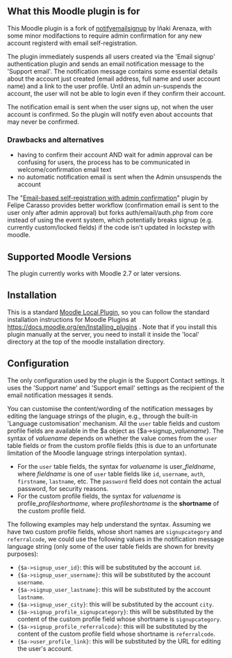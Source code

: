 ## What this Moodle plugin is for ##

This Moodle plugin is a fork of [notifyemailsignup](https://github.com/iarenaza/moodle-local-notifyemailsignup) by Iñaki Arenaza, with some minor modifactions to require admin confirmation for any new account registerd with email self-registration.

The plugin immediately suspends all users created via the 'Email signup' authentication plugin and sends an email notification message to the 'Support email'. The notification message contains some essential details about the account just created (email address, full name and user account name) and a link to the user profile. Until an admin un-suspends the account, the user will not be able to login even if they confirm their account. 

The notification email is sent when the user signs up, not when the user account is confirmed. So the plugin will notify even about accounts that may never be confirmed.

### Drawbacks and alternatives ### 

- having to confirm their account AND wait for admin approval can be confusing for users,
the process has to be communicated in welcome/confirmation email text
- no automatic notification email is sent when the Admin unsuspends the account

The "[Email-based self-registration with admin confirmation](https://moodle.org/plugins/auth_emailadmin)" plugin by Felipe Carasso provides better workflow (confirmation email is sent to the user only after admin approval) but forks auth/email/auth.php from core instead of using the event system, which potentially breaks signup (e.g. currently custom/locked fields) if the code isn't updated in lockstep with moodle.


## Supported Moodle Versions ##

The plugin currently works with Moodle 2.7 or later versions.

## Installation ##

This is a standard [Moodle Local Plugin](https://docs.moodle.org/dev/Local_plugins),
so you can follow the standard installation instructions for Moodle
Plugins at https://docs.moodle.org/en/Installing_plugins . Note that
if you install this plugin manually at the server, you need to install
it inside the 'local' directory at the top of the moodle installation
directory.

## Configuration ##

The only configuration used by the plugin is the Support Contact
settings. It uses the 'Support name' and 'Support email' settings as
the recipient of the email notification messages it sends.

You can customise the content/wording of the notification messages by
editing the language strings of the plugin, e.g., through the built-in
'Language customisation' mechanism. All the ``user`` table fields and
custom profile fields are available in the $a object as
{$a->signup_*valuename*}. The syntax of *valuename* depends on whether
the value comes from the ``user`` table fields or from the custom profile
fields (this is due to an unfortunate limitation of the Moodle
language strings interpolation syntax).

* For the ``user`` table fields, the syntax for *valuename* is
  user\_*fieldname*, where *fieldname* is one of ``user`` table fields like
  ``id``, ``username``, ``auth``, ``firstname``, ``lastname``,
  etc. The ``password`` field does not contain the actual password,
  for security reasons.
* For the custom profile fields, the syntax for *valuename* is
  profile_*profileshortname*, where *profileshortname* is the
  **shortname** of the custom profile field.

The following examples may help understand the syntax. Assuming we
have two custom profile fields, whose short names are
``signupcategory`` and ``referralcode``, we could use the
following values in the notification message language string (only
some of the user table fields are shown for brevity purposes):

* ``{$a->signup_user_id}``: this will be substituted by the account ``id``.
* ``{$a->signup_user_username}``: this will be substituted by the account ``username``.
* ``{$a->signup_user_lastname}``: this will be substituted by the account ``lastname``.
* ``{$a->signup_user_city}``: this will be substituted by the account ``city``.
* ``{$a->signup_profile_signupcategory}``: this will be substituted by
  the content of the custom profile field whose shortname is ``signupcategory``.
* ``{$a->signup_profile_referralcode}``: this will be substituted by
  the content of the custom profile field whose shortname is ``referralcode``.
* ``{$a->user_profile_link}``: this will be substituted by the URL for editing the user's account.



